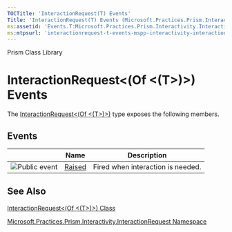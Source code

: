 ```yaml
---
TOCTitle: 'InteractionRequest(T) Events'
Title: 'InteractionRequest(T) Events (Microsoft.Practices.Prism.Interactivity.InteractionRequest)'
ms:assetid: 'Events.T:Microsoft.Practices.Prism.Interactivity.InteractionRequest.InteractionRequest\`1'
ms:mtpsurl: 'interactionrequest-t-events-mspp-interactivity-interactionrequest.md'
---
```


Prism Class Library

InteractionRequest&lt;(Of &lt;(T&gt;)&gt;) Events
=================================================

The [InteractionRequest&lt;(Of &lt;(T&gt;)&gt;)](https://msdn.microsoft.com/library/microsoft.practices.prism.interactivity.interactionrequest.interactionrequest%601) type exposes the following members.

Events
------

<span id="eventTableToggle"></span>
<table>

<thead>
<tr class="header">
<th> </th>
<th>Name</th>
<th>Description</th>
</tr>
</thead>
<tbody>
<tr class="odd">
<td><img src="https://msdn.microsoft.com/en-us/Gg430887.pubevent(en-us,PandP.50).gif" title="Public event" /></td>
<td><a href="https://msdn.microsoft.com/library/microsoft.practices.prism.interactivity.interactionrequest.interactionrequest%601.raised">Raised</a></td>
<td><div class="summary">
Fired when interaction is needed.
</div></td>
</tr>
</tbody>
</table>

See Also
--------


[InteractionRequest&lt;(Of &lt;(T&gt;)&gt;) Class](https://msdn.microsoft.com/library/microsoft.practices.prism.interactivity.interactionrequest.interactionrequest%601)

[Microsoft.Practices.Prism.Interactivity.InteractionRequest Namespace](https://msdn.microsoft.com/library/microsoft.practices.prism.interactivity.interactionrequest)
